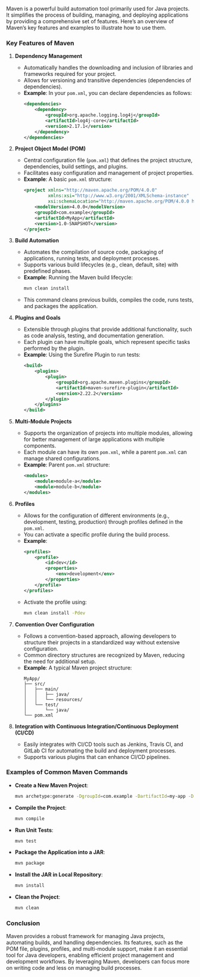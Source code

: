 Maven is a powerful build automation tool primarily used for Java projects. It simplifies the process of building, managing, and deploying applications by providing a comprehensive set of features. Here’s an overview of Maven’s key features and examples to illustrate how to use them.

### Key Features of Maven

1. **Dependency Management**
   - Automatically handles the downloading and inclusion of libraries and frameworks required for your project.
   - Allows for versioning and transitive dependencies (dependencies of dependencies).
   - **Example**: In your `pom.xml`, you can declare dependencies as follows:
     ```xml
     <dependencies>
         <dependency>
             <groupId>org.apache.logging.log4j</groupId>
             <artifactId>log4j-core</artifactId>
             <version>2.17.1</version>
         </dependency>
     </dependencies>
     ```

2. **Project Object Model (POM)**
   - Central configuration file (`pom.xml`) that defines the project structure, dependencies, build settings, and plugins.
   - Facilitates easy configuration and management of project properties.
   - **Example**: A basic `pom.xml` structure:
     ```xml
     <project xmlns="http://maven.apache.org/POM/4.0.0"
              xmlns:xsi="http://www.w3.org/2001/XMLSchema-instance"
              xsi:schemaLocation="http://maven.apache.org/POM/4.0.0 http://maven.apache.org/xsd/maven-4.0.0.xsd">
         <modelVersion>4.0.0</modelVersion>
         <groupId>com.example</groupId>
         <artifactId>MyApp</artifactId>
         <version>1.0-SNAPSHOT</version>
     </project>
     ```

3. **Build Automation**
   - Automates the compilation of source code, packaging of applications, running tests, and deployment processes.
   - Supports various build lifecycles (e.g., clean, default, site) with predefined phases.
   - **Example**: Running the Maven build lifecycle:
     ```bash
     mvn clean install
     ```
   - This command cleans previous builds, compiles the code, runs tests, and packages the application.

4. **Plugins and Goals**
   - Extensible through plugins that provide additional functionality, such as code analysis, testing, and documentation generation.
   - Each plugin can have multiple goals, which represent specific tasks performed by the plugin.
   - **Example**: Using the Surefire Plugin to run tests:
     ```xml
     <build>
         <plugins>
             <plugin>
                 <groupId>org.apache.maven.plugins</groupId>
                 <artifactId>maven-surefire-plugin</artifactId>
                 <version>2.22.2</version>
             </plugin>
         </plugins>
     </build>
     ```

5. **Multi-Module Projects**
   - Supports the organization of projects into multiple modules, allowing for better management of large applications with multiple components.
   - Each module can have its own `pom.xml`, while a parent `pom.xml` can manage shared configurations.
   - **Example**: Parent `pom.xml` structure:
     ```xml
     <modules>
         <module>module-a</module>
         <module>module-b</module>
     </modules>
     ```

6. **Profiles**
   - Allows for the configuration of different environments (e.g., development, testing, production) through profiles defined in the `pom.xml`.
   - You can activate a specific profile during the build process.
   - **Example**:
     ```xml
     <profiles>
         <profile>
             <id>dev</id>
             <properties>
                 <env>development</env>
             </properties>
         </profile>
     </profiles>
     ```
   - Activate the profile using:
     ```bash
     mvn clean install -Pdev
     ```

7. **Convention Over Configuration**
   - Follows a convention-based approach, allowing developers to structure their projects in a standardized way without extensive configuration.
   - Common directory structures are recognized by Maven, reducing the need for additional setup.
   - **Example**: A typical Maven project structure:
     ```
     MyApp/
     ├── src/
     │   ├── main/
     │   │   ├── java/
     │   │   └── resources/
     │   └── test/
     │       └── java/
     └── pom.xml
     ```

8. **Integration with Continuous Integration/Continuous Deployment (CI/CD)**
   - Easily integrates with CI/CD tools such as Jenkins, Travis CI, and GitLab CI for automating the build and deployment processes.
   - Supports various plugins that can enhance CI/CD pipelines.

### Examples of Common Maven Commands

- **Create a New Maven Project**:
  ```bash
  mvn archetype:generate -DgroupId=com.example -DartifactId=my-app -DarchetypeArtifactId=maven-archetype-quickstart -DinteractiveMode=false
  ```

- **Compile the Project**:
  ```bash
  mvn compile
  ```

- **Run Unit Tests**:
  ```bash
  mvn test
  ```

- **Package the Application into a JAR**:
  ```bash
  mvn package
  ```

- **Install the JAR in Local Repository**:
  ```bash
  mvn install
  ```

- **Clean the Project**:
  ```bash
  mvn clean
  ```

### Conclusion

Maven provides a robust framework for managing Java projects, automating builds, and handling dependencies. Its features, such as the POM file, plugins, profiles, and multi-module support, make it an essential tool for Java developers, enabling efficient project management and development workflows. By leveraging Maven, developers can focus more on writing code and less on managing build processes.
